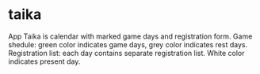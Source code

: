 # taika

App Taika is calendar with marked game days and registration form.
Game shedule: green color indicates game days, grey color indicates rest days.
Registration list: each day contains separate registration list.
White color indicates present day.

